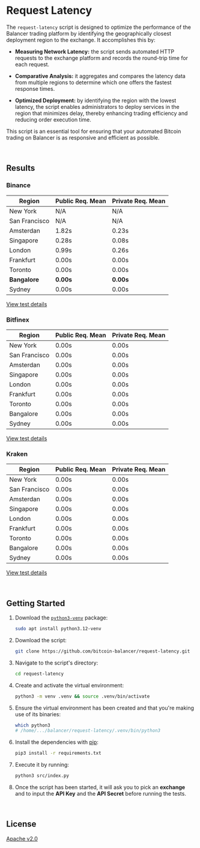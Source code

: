 # Request Latency

The `request-latency` script is designed to optimize the performance of the Balancer trading platform by identifying the geographically closest deployment region to the exchange. It accomplishes this by:

- **Measuring Network Latency:** the script sends automated HTTP requests to the exchange platform and records the round-trip time for each request.

- **Comparative Analysis:** it aggregates and compares the latency data from multiple regions to determine which one offers the fastest response times.

- **Optimized Deployment:** by identifying the region with the lowest latency, the script enables administrators to deploy services in the region that minimizes delay, thereby enhancing trading efficiency and reducing order execution time.

This script is an essential tool for ensuring that your automated Bitcoin trading on Balancer is as responsive and efficient as possible.



<br/>

## Results

### Binance

| Region        | Public Req. Mean | Private Req. Mean |
| ------------- | ---------------- | ----------------- |
| New York      | N/A              | N/A               |
| San Francisco | N/A              | N/A               |
| Amsterdan     | 1.82s           | 0.23s            |
| Singapore     | 0.28s           | 0.08s            |
| London        | 0.99s           | 0.26s            |
| Frankfurt     | 0.00s           | 0.00s            |
| Toronto       | 0.00s           | 0.00s            |
| **Bangalore**     | **0.00s**           | **0.00s**            |
| Sydney        | 0.00s           | 0.00s            |

[View test details](./results/binance.md)



### Bitfinex

| Region        | Public Req. Mean | Private Req. Mean |
| ------------- | ---------------- | ----------------- |
| New York      | 0.00s           | 0.00s            |
| San Francisco | 0.00s           | 0.00s            |
| Amsterdan     | 0.00s           | 0.00s            |
| Singapore     | 0.00s           | 0.00s            |
| London        | 0.00s           | 0.00s            |
| Frankfurt     | 0.00s           | 0.00s            |
| Toronto       | 0.00s           | 0.00s            |
| Bangalore     | 0.00s           | 0.00s            |
| Sydney        | 0.00s           | 0.00s            |

[View test details](./results/bitfinex.md)



### Kraken

| Region        | Public Req. Mean | Private Req. Mean |
| ------------- | ---------------- | ----------------- |
| New York      | 0.00s           | 0.00s            |
| San Francisco | 0.00s           | 0.00s            |
| Amsterdan     | 0.00s           | 0.00s            |
| Singapore     | 0.00s           | 0.00s            |
| London        | 0.00s           | 0.00s            |
| Frankfurt     | 0.00s           | 0.00s            |
| Toronto       | 0.00s           | 0.00s            |
| Bangalore     | 0.00s           | 0.00s            |
| Sydney        | 0.00s           | 0.00s            |

[View test details](./results/kraken.md)





<br/>

## Getting Started

1. Download the [`python3-venv`](https://docs.python.org/3/tutorial/venv.html) package:

   ```bash
   sudo apt install python3.12-venv
   ```


2. Download the script:

   ```bash
   git clone https://github.com/bitcoin-balancer/request-latency.git
   ```

3. Navigate to the script's directory:

   ```bash
   cd request-latency
   ```

4. Create and activate the virtual environment:

   ```bash
   python3 -m venv .venv && source .venv/bin/activate
   ```

5. Ensure the virtual environment has been created and that you're making use of its binaries:

   ```bash
   which python3
   # /home/.../balancer/request-latency/.venv/bin/python3
   ```


6. Install the dependencies with [pip](https://pypi.org/project/pip/):

   ```bash
   pip3 install -r requirements.txt
   ```

7. Execute it by running:

   ```bash
   python3 src/index.py
   ```

8. Once the script has been started, it will ask you to pick an **exchange** and to input the **API Key** and the **API Secret** before running the tests.





<br/>

## License

[Apache v2.0](https://www.apache.org/licenses/LICENSE-2.0)